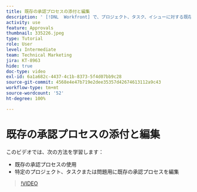 ```yaml
---
title: 既存の承認プロセスの添付と編集
description: ' [!DNL  Workfront] で、プロジェクト、タスク、イシューに対する既存の承認プロセスを使用し、編集する方法について説明します。'
activity: use
feature: Approvals
thumbnail: 335226.jpeg
type: Tutorial
role: User
level: Intermediate
team: Technical Marketing
jira: KT-8963
hide: true
doc-type: video
exl-id: 6a1a682c-4437-4c1b-8373-5f4d07bb9c28
source-git-commit: 4568e4e47b719e2dee35357d42674613112a9c43
workflow-type: tm+mt
source-wordcount: '52'
ht-degree: 100%

---
```


# 既存の承認プロセスの添付と編集

このビデオでは、次の方法を学習します：

* 既存の承認プロセスの使用
* 特定のプロジェクト、タスクまたは問題用に既存の承認プロセスを編集

>[!VIDEO](https://video.tv.adobe.com/v/335226/?quality=12&learn=on&enablevpops)

<!--
learn more URLS
-->
